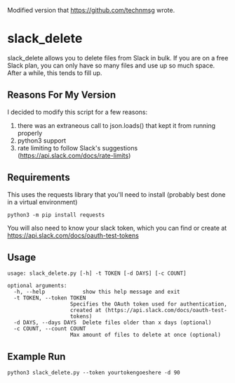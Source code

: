 Modified version that https://github.com/technmsg wrote. 

# slack_delete
slack_delete allows you to delete files from Slack in bulk. If you are on a free Slack plan, you can only have so many files and use up so much space. After a while, this tends to fill up. 

## Reasons For My Version

I decided to modify this script for a few reasons:

1) there was an extraneous call to json.loads() that kept it from running properly
2) python3 support
3) rate limiting to follow Slack's suggestions (https://api.slack.com/docs/rate-limits)

## Requirements

This uses the requests library that you'll need to install (probably best done in a virtual environment)

    python3 -m pip install requests

You will also need to know your slack token, which you can find or create at https://api.slack.com/docs/oauth-test-tokens

## Usage

    usage: slack_delete.py [-h] -t TOKEN [-d DAYS] [-c COUNT]

    optional arguments:
      -h, --help            show this help message and exit
      -t TOKEN, --token TOKEN
                        Specifies the OAuth token used for authentication,
                        created at (https://api.slack.com/docs/oauth-test-
                        tokens)
      -d DAYS, --days DAYS  Delete files older than x days (optional)
      -c COUNT, --count COUNT
                        Max amount of files to delete at once (optional)

## Example Run

    python3 slack_delete.py --token yourtokengoeshere -d 90
